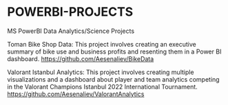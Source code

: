 # POWERBI-PROJECTS
MS PowerBI Data Analytics/Science Projects


Toman Bike Shop Data: This project involves creating an executive summary of bike use and business profits and resenting them in a Power BI dashboard.
https://github.com/Aesenaliev/BikeData


Valorant Istanbul Analytics: This project involves creating multiple visualizations and a dashboard about player and team analytics competing in the Valorant Champions Istanbul 2022 International Tournament. 
https://github.com/Aesenaliev/ValorantAnalytics

